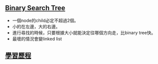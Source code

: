 ## [Binary Search Tree](https://github.com/MorrisLee000/Practice/blob/master/HW3/binary_search_tree_06170243.py)
  * 一個node的child必定不超過2個。
  * 小的在左邊，大的右邊。
  * 進行尋找的時候，只要根據大小就能決定往哪個方向走，比binary tree快。
  * 最壞的情況會變linked list
## [學習歷程](https://github.com/MorrisLee000/Practice/blob/master/HW3/Binary%20Search%20Tree%E5%AD%B8%E7%BF%92%E6%AD%B7%E7%A8%8B%E3%80%81%E6%B5%81%E7%A8%8B%E5%9C%96.ipynb)
